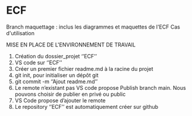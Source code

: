 # ECF
Branch maquettage : inclus les diagrammes et maquettes de l'ECF
Cas d'utilisation

MISE EN PLACE DE L'ENVIRONNEMENT DE TRAVAIL

1)	Création du dossier_projet ‘’ECF’’
2)	VS code sur ‘’ECF’’
3)	Créer un premier fichier readme.md à la racine du projet
4)	git init, pour initialiser un dépôt git
5)	git commit -m ‘’Ajout readme.md’’
6)	Le remote n’existant pas VS code propose Publish branch main. Nous pouvons choisir de publier en privé ou public
7)	VS Code propose d’ajouter le remote
8)	Le repository ‘’ECF’’ est automatiquement créer sur github
